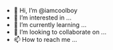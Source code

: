 - 👋 Hi, I’m @iamcoolboy
- 👀 I’m interested in ...
- 🌱 I’m currently learning ...
- 💞️ I’m looking to collaborate on ...
- 📫 How to reach me ...

<!---
iamcoolboy/iamcoolboy is a ✨ special ✨ repository because its `README.md` (this file) appears on your GitHub profile.
You can click the Preview link to take a look at your changes.
--->
